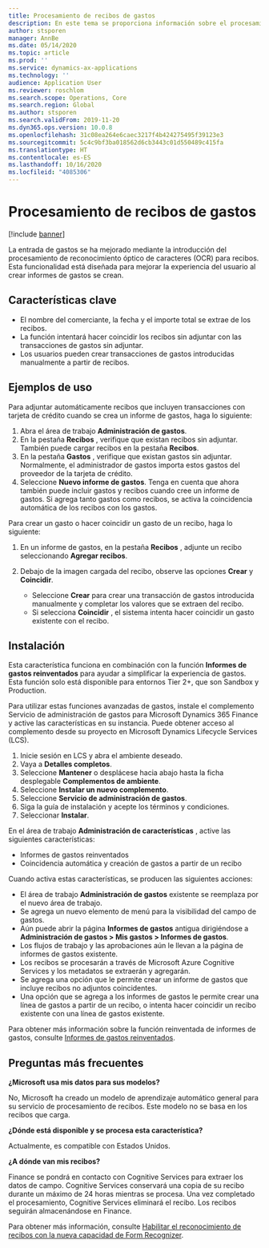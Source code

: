 ```yaml
---
title: Procesamiento de recibos de gastos
description: En este tema se proporciona información sobre el procesamiento de reconocimiento óptico de caracteres (OCR) para recibos. Esta funcionalidad está diseñada para mejorar la experiencia del usuario al crear informes de gastos se crean en Microsoft Dynamics 365 Finance.
author: stsporen
manager: AnnBe
ms.date: 05/14/2020
ms.topic: article
ms.prod: ''
ms.service: dynamics-ax-applications
ms.technology: ''
audience: Application User
ms.reviewer: roschlom
ms.search.scope: Operations, Core
ms.search.region: Global
ms.author: stsporen
ms.search.validFrom: 2019-11-20
ms.dyn365.ops.version: 10.0.8
ms.openlocfilehash: 31c08ea264e6caec3217f4b424275495f39123e3
ms.sourcegitcommit: 5c4c9bf3ba018562d6cb3443c01d550489c415fa
ms.translationtype: HT
ms.contentlocale: es-ES
ms.lasthandoff: 10/16/2020
ms.locfileid: "4085306"
---
```

# <a name="expense-receipt-processing"></a>Procesamiento de recibos de gastos

[!include [banner](../includes/banner.md)]

La entrada de gastos se ha mejorado mediante la introducción del procesamiento de reconocimiento óptico de caracteres (OCR) para recibos. Esta funcionalidad está diseñada para mejorar la experiencia del usuario al crear informes de gastos se crean.

## <a name="key-features"></a>Características clave

- El nombre del comerciante, la fecha y el importe total se extrae de los recibos.
- La función intentará hacer coincidir los recibos sin adjuntar con las transacciones de gastos sin adjuntar.
- Los usuarios pueden crear transacciones de gastos introducidas manualmente a partir de recibos.

## <a name="usage-examples"></a>Ejemplos de uso

Para adjuntar automáticamente recibos que incluyen transacciones con tarjeta de crédito cuando se crea un informe de gastos, haga lo siguiente:

  1. Abra el área de trabajo **Administración de gastos**.
  2. En la pestaña **Recibos** , verifique que existan recibos sin adjuntar. También puede cargar recibos en la pestaña **Recibos**.
  3. En la pestaña **Gastos** , verifique que existan gastos sin adjuntar. Normalmente, el administrador de gastos importa estos gastos del proveedor de la tarjeta de crédito.
  4. Seleccione **Nuevo informe de gastos**. Tenga en cuenta que ahora también puede incluir gastos y recibos cuando cree un informe de gastos. Si agrega tanto gastos como recibos, se activa la coincidencia automática de los recibos con los gastos.

Para crear un gasto o hacer coincidir un gasto de un recibo, haga lo siguiente:

  1. En un informe de gastos, en la pestaña **Recibos** , adjunte un recibo seleccionando **Agregar recibos**.
  2. Debajo de la imagen cargada del recibo, observe las opciones **Crear** y **Coincidir**.

      - Seleccione **Crear** para crear una transacción de gastos introducida manualmente y completar los valores que se extraen del recibo.
      - Si selecciona **Coincidir** , el sistema intenta hacer coincidir un gasto existente con el recibo.

## <a name="installation"></a>Instalación

Esta característica funciona en combinación con la función **Informes de gastos reinventados** para ayudar a simplificar la experiencia de gastos. Esta función solo está disponible para entornos Tier 2+, que son Sandbox y Production.

Para utilizar estas funciones avanzadas de gastos, instale el complemento Servicio de administración de gastos para Microsoft Dynamics 365 Finance y active las características en su instancia. Puede obtener acceso al complemento desde su proyecto en Microsoft Dynamics Lifecycle Services (LCS).

1. Inicie sesión en LCS y abra el ambiente deseado.
2. Vaya a **Detalles completos**.
3. Seleccione **Mantener** o desplácese hacia abajo hasta la ficha desplegable **Complementos de ambiente**.
4. Seleccione **Instalar un nuevo complemento**.
5. Seleccione **Servicio de administración de gastos**.
6. Siga la guía de instalación y acepte los términos y condiciones.
7. Seleccionar **Instalar**.

En el área de trabajo **Administración de características** , active las siguientes características:

- Informes de gastos reinventados
- Coincidencia automática y creación de gastos a partir de un recibo

Cuando activa estas características, se producen las siguientes acciones:

- El área de trabajo **Administración de gastos** existente se reemplaza por el nuevo área de trabajo.
- Se agrega un nuevo elemento de menú para la visibilidad del campo de gastos.
- Aún puede abrir la página **Informes de gastos** antigua dirigiéndose a **Administración de gastos > Mis gastos > Informes de gastos**.
- Los flujos de trabajo y las aprobaciones aún le llevan a la página de informes de gastos existente.
- Los recibos se procesarán a través de Microsoft Azure Cognitive Services y los metadatos se extraerán y agregarán.
- Se agrega una opción que le permite crear un informe de gastos que incluye recibos no adjuntos coincidentes.
- Una opción que se agrega a los informes de gastos le permite crear una línea de gastos a partir de un recibo, o intenta hacer coincidir un recibo existente con una línea de gastos existente.

Para obtener más información sobre la función reinventada de informes de gastos, consulte [Informes de gastos reinventados](ExpenseWorkspaceNew.md).

## <a name="frequently-asked-questions"></a>Preguntas más frecuentes

**¿Microsoft usa mis datos para sus modelos?**

No, Microsoft ha creado un modelo de aprendizaje automático general para su servicio de procesamiento de recibos. Este modelo no se basa en los recibos que carga.

**¿Dónde está disponible y se procesa esta característica?**

Actualmente, es compatible con Estados Unidos.

**¿A dónde van mis recibos?**

Finance se pondrá en contacto con Cognitive Services para extraer los datos de campo. Cognitive Services conservará una copia de su recibo durante un máximo de 24 horas mientras se procesa. Una vez completado el procesamiento, Cognitive Services eliminará el recibo. Los recibos seguirán almacenándose en Finance.

Para obtener más información, consulte [Habilitar el reconocimiento de recibos con la nueva capacidad de Form Recognizer](https://azure.microsoft.com/blog/enable-receipt-understanding-with-form-recognizer-s-new-capability/).
